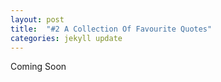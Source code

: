 ```yaml
---
layout: post
title:  "#2 A Collection Of Favourite Quotes"
categories: jekyll update
---
```


Coming Soon